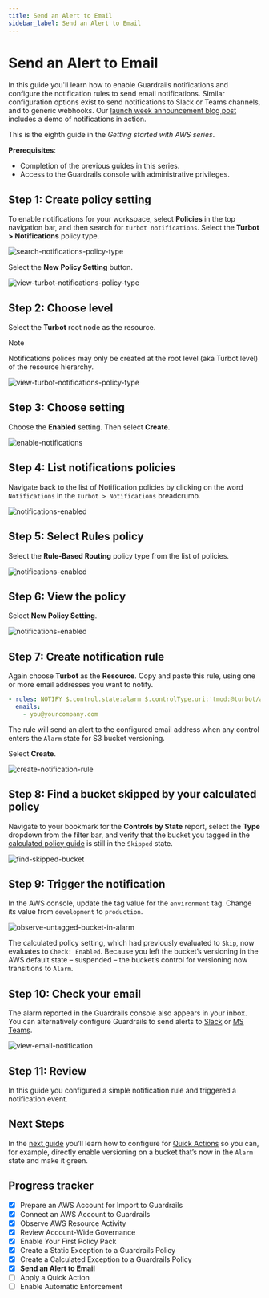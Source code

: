 ```yaml
---
title: Send an Alert to Email
sidebar_label: Send an Alert to Email
---
```



# Send an Alert to Email

In this guide you'll learn how to enable Guardrails notifications and configure the notification rules to send email notifications. Similar configuration options exist to send notifications to Slack or Teams channels, and to generic webhooks. Our [launch week announcement blog post](/guardrails/blog/2023/10/guardrails-notifications) includes a demo of notifications in action.

This is the eighth guide in the *Getting started with AWS series*.

**Prerequisites**: 

- Completion of the previous guides in this series.
- Access to the Guardrails console with administrative privileges.

## Step 1: Create policy setting

To enable notifications for your workspace, select **Policies** in the top navigation bar, and then search for `turbot notifications`. Select the **Turbot > Notifications** policy type.

<p><img alt="search-notifications-policy-type" src="/images/docs/guardrails/getting-started/getting-started-aws/send-alert-to-email/search-notifications-policy-type.png"/></p>

Select the **New Policy Setting** button.

<p><img alt="view-turbot-notifications-policy-type" src="/images/docs/guardrails/getting-started/getting-started-aws/send-alert-to-email/view-turbot-notifications-policy-type.png"/></p>

## Step 2: Choose level

Select the **Turbot** root node as the resource.

> [!NOTE]
> Notifications polices may only be created at the root level (aka Turbot level) of the resource hierarchy.

<p><img alt="view-turbot-notifications-policy-type" src="/images/docs/guardrails/getting-started/getting-started-aws/send-alert-to-email/choose-turbot-root.png"/></p>

## Step 3: Choose setting

Choose the **Enabled** setting. Then select **Create**.

<p><img alt="enable-notifications" src="/images/docs/guardrails/getting-started/getting-started-aws/send-alert-to-email/enable-notifications.png"/></p>

## Step 4: List notifications policies

Navigate back to the list of Notification policies by clicking on the word `Notifications` in the `Turbot > Notifications` breadcrumb.

<p><img alt="notifications-enabled" src="/images/docs/guardrails/getting-started/getting-started-aws/send-alert-to-email/notifications-enabled.png"/></p>

## Step 5: Select Rules policy

Select the **Rule-Based Routing** policy type from the list of policies.

<p><img alt="notifications-enabled" src="/images/docs/guardrails/getting-started/getting-started-aws/send-alert-to-email/locate-rule-based-routing.png"/></p>

## Step 6: View the policy

Select **New Policy Setting**.

<p><img alt="notifications-enabled" src="/images/docs/guardrails/getting-started/getting-started-aws/send-alert-to-email/view-rule-based-routing.png"/></p>

## Step 7: Create notification rule

Again choose **Turbot** as the **Resource**. Copy and paste this rule, using one or more email addresses you want to notify. 
 
```yaml
- rules: NOTIFY $.control.state:alarm $.controlType.uri:'tmod:@turbot/aws-s3#/control/types/bucketVersioning'
  emails:
    - you@yourcompany.com
``` 
 
The rule will send an alert to the configured email address when any control enters the `Alarm` state for S3 bucket versioning. 

Select **Create**.

<p><img alt="create-notification-rule" src="/images/docs/guardrails/getting-started/getting-started-aws/send-alert-to-email/create-notification-rule.png"/></p>

## Step 8: Find a bucket skipped by your calculated policy

Navigate to your bookmark for the **Controls by State** report, select the **Type** dropdown from the filter bar, and verify that the bucket you tagged in the [calculated policy guide](/guardrails/docs/getting-started/getting-started-aws/create-calculated-exception) is still in the `Skipped` state.

<p><img alt="find-skipped-bucket" src="/images/docs/guardrails/getting-started/getting-started-aws/send-alert-to-email/find-skipped-bucket.png"/></p>

## Step 9: Trigger the notification

In the AWS console, update the tag value for the `environment` tag. Change its value from `development` to `production`.  

<p><img alt="observe-untagged-bucket-in-alarm" src="/images/docs/guardrails/getting-started/getting-started-aws/send-alert-to-email/observe-untagged-bucket-in-alarm.png"/></p>

The calculated policy setting, which had previously evaluated to `Skip`, now evaluates to `Check: Enabled`. Because you left the bucket’s versioning in the AWS default state – suspended – the bucket’s control for versioning now transitions to `Alarm`.  

## Step 10: Check your email

The alarm reported in the Guardrails console also appears in your inbox. You can alternatively configure Guardrails to send alerts to [Slack]([guardrails/docs/guides/notifications/templates#example-slack-template](https://turbot.com/guardrails/docs/guides/notifications/templates#example-slack-template)) or [MS Teams](/guardrails/docs/guides/notifications/templates#example-ms-teams-template).

<p><img alt="view-email-notification" src="/images/docs/guardrails/getting-started/getting-started-aws/send-alert-to-email/view-email-notification.png"/></p>

## Step 11: Review

In this guide you configured a simple notification rule and triggered a notification event.


## Next Steps

In the [next guide](/guardrails/docs/getting-started/getting-started-aws/apply-quick-action) you’ll learn how to configure for [Quick Actions]([/guardrails/docs/guides/quick-actions](https://turbot.com/guardrails/docs/guides/quick-actions#enabling-quick-actions)) so you can, for example, directly enable versioning on a bucket that’s now in the `Alarm` state and make it green.

## Progress tracker
- [x] Prepare an AWS Account for Import to Guardrails
- [x] Connect an AWS Account to Guardrails
- [x] Observe AWS Resource Activity
- [x] Review Account-Wide Governance
- [x] Enable Your First Policy Pack
- [x] Create a Static Exception to a Guardrails Policy
- [x] Create a Calculated Exception to a Guardrails Policy
- [x] **Send an Alert to Email**
- [ ] Apply a Quick Action
- [ ] Enable Automatic Enforcement
